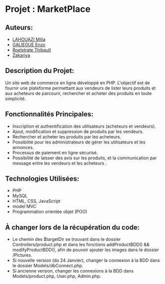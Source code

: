 # Projet : MarketPlace

## Auteurs:
- [LAHOUAZI Milia](https://github.com/melialhz)
- [GALIEGUE Enzo](https://github.com/Enzo0011)
- [Roelstrate Thibault](https://github.com/tibaaault)
- [Zakariya](https://github.com/ZakariyaOSK)

## Description du Projet:

Un site web de commerce en ligne développé en PHP. L'objectif est de fournir une plateforme permettant aux vendeurs de lister leurs produits et aux acheteurs de parcourir, rechercher et acheter des produits en toute simplicité.

## Fonctionnalités Principales:

- Inscription et authentification des utilisateurs (acheteurs et vendeurs).
- Ajout, modification et suppression de produits par les vendeurs.
- Rechercher et acheter les produits par les acheteurs.
- Possibilité pour les administrateurs de gérer les utilisateurs et les annonces.
- Processus de paiement en ligne sécurisé.
- Possibilité de laisser des avis sur les produits, et la communication par message entre les vendeurs et les acheteurs .

## Technologies Utilisées:

- PHP
- MySQL
- HTML, CSS, JavaScript
- model MVC
- Programmation orientée objet (POO)

## À changer lors de la récupération du code:
- Le chemin des $targetDir se trouvant dans le dossier Controllers/product.php et dans les fonctions addProductBDD() && modifyProductBDD(), afin de pouvoir ajouter les images dans le dossier /Pictures.
- Si nouvelle version (du 24 Janvier), changer la connexion à la BDD dans le dossier Models/dbConnect.php.
- Si ancienne version, changer les connexions à la BDD dans Models/product.php, User.php, Admin.php. 



